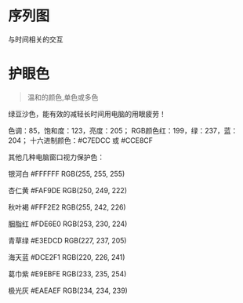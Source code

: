 # 序列图

与时间相关的交互

# 护眼色

> 温和的颜色,单色或多色

绿豆沙色，能有效的减轻长时间用电脑的用眼疲劳！

色调：85，饱和度：123，亮度：205；
RGB颜色红：199，绿：237，蓝：204；
十六进制颜色：#C7EDCC 或 #CCE8CF

其他几种电脑窗口视力保护色：

银河白    #FFFFFF    RGB(255, 255, 255)

杏仁黄    #FAF9DE    RGB(250, 249, 222)

秋叶褐    #FFF2E2    RGB(255, 242, 226)

胭脂红    #FDE6E0    RGB(253, 230, 224)

青草绿    #E3EDCD    RGB(227, 237, 205)

海天蓝    #DCE2F1    RGB(220, 226, 241)

葛巾紫    #E9EBFE    RGB(233, 235, 254)

极光灰    #EAEAEF    RGB(234, 234, 239)